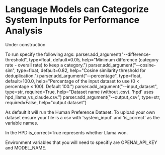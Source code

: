 # Language Models can Categorize System Inputs for Performance Analysis

Under construction

To run specify the following args:
    parser.add_argument("--difference-threshold", type=float, default=0.05,
                        help="Minimum difference (category rate - overall rate) to keep a category.")
    parser.add_argument("--cosine-sim", type=float, default=0.82,
                        help="Cosine similarity threshold for deduplication.")
    parser.add_argument("--percentage", type=float, default=100.0,
                        help="Percentage of the input dataset to use (0 < percentage ≤ 100). Default 100.")
    parser.add_argument("--input_dataset", type=str, required=True,
                        help="Dataset name (without .csv). 'hpd' uses hpd_llama_vs_claude.csv.")
    parser.add_argument("--output_csv", type=str, required=False,
                        help="output dataset")

As default it will run the Human Preference Dataset. To upload your own dataset ensure your file is a csv with 'system_input' and 'is_correct' as the variable names. 

In the HPD is_correct=True represents whether Llama won.

Environment variables that you will need to specifiy are OPENAI_API_KEY and MODEL_NAME.
